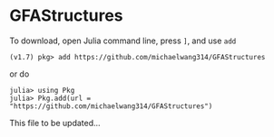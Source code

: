 # GFAStructures

To download, open Julia command line, press `]`, and use `add`
```
(v1.7) pkg> add https://github.com/michaelwang314/GFAStructures
```
or do
```
julia> using Pkg
julia> Pkg.add(url = "https://github.com/michaelwang314/GFAStructures")
```

This file to be updated...
